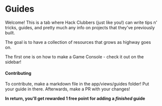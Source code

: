 # Guides

Welcome! This is a tab where Hack Clubbers (just like you!) can write tips n' tricks, guides, and pretty much any info on projects that they've previously built. 

The goal is to have a collection of resources that grows as highway goes on.

The first one is on how to make a Game Console - check it out on the sidebar!

#### Contributing

To contribute, make a markdown file in the app/views/guides folder! Put your guide in there. Afterwards, make a PR with your changes!

**In return, you'll get rewarded 1 free point for adding a *finished* guide**

